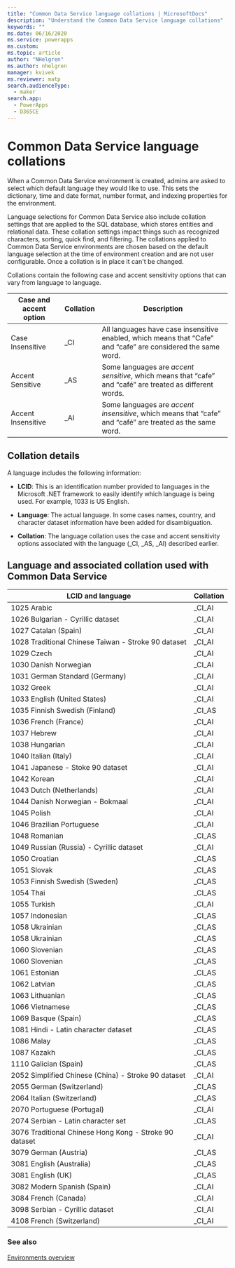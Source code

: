 ```yaml
---
title: "Common Data Service language collations | MicrosoftDocs"
description: "Understand the Common Data Service language collations"
keywords: ""
ms.date: 06/16/2020
ms.service: powerapps
ms.custom: 
ms.topic: article
author: "NHelgren"
ms.author: nhelgren
manager: kvivek
ms.reviewer: matp
search.audienceType: 
  - maker
search.app: 
  - PowerApps
  - D365CE
---
```

# Common Data Service language collations

When a Common Data Service environment is created, admins are asked to select
which default language they would like to use. This sets the dictionary, time and date
format, number format, and indexing properties for the environment.

Language selections for Common Data Service also include collation settings
that are applied to the SQL database, which stores entities and relational data.
These collation settings impact things such as recognized characters, sorting,
quick find, and filtering. The collations applied to Common Data Service
environments are chosen based on the default language selection at the time of environment creation and are not user configurable. Once a collation is in place it can't be changed.

Collations contain the following case and accent sensitivity options that can vary from language to language.

|Case and accent option  |Collation  |Description  |
|---------|---------|---------|
|Case Insensitive     | _CI        | All languages have case insensitive enabled, which means that “Cafe” and “cafe” are considered the same word.        |
|Accent Sensitive     | _AS        |  Some languages are *accent sensitive*, which means that “cafe” and “café” are treated as different words.       |
|Accent Insensitive     | _AI        | Some languages are *accent insensitive*, which means that “cafe” and “café” are treated as the same word.        |


## Collation details
A language includes the following information: 

- **LCID**: This is an identification number provided to languages in the
    Microsoft .NET framework to easily identify which language is being used.
    For example, 1033 is US English.

- **Language**: The actual language. In some cases names, country, and
    character dataset information have been added for disambiguation.

- **Collation**: The language collation uses the case and accent sensitivity options associated with the language (_CI, _AS, _AI) described earlier. 

## Language and associated collation used with Common Data Service

| **LCID and language**                       | **Collation** |
|--------------------------------------------------------|---------------|
| 1025 Arabic                                            | \_CI_AI       |
| 1026 Bulgarian - Cyrillic dataset                      | \_CI_AI       |
| 1027 Catalan (Spain)                                   | \_CI_AI       |
| 1028 Traditional Chinese Taiwan - Stroke 90 dataset    | \_CI_AI       |
| 1029 Czech                                             | \_CI_AI       |
| 1030 Danish Norwegian                                  | \_CI_AI       |
| 1031 German Standard (Germany)                         | \_CI_AI       |
| 1032 Greek                                             | \_CI_AI       |
| 1033 English (United States)                           | \_CI_AI       |
| 1035 Finnish Swedish (Finland)                         | \_CI_AS       |
| 1036 French (France)                                   | \_CI_AI       |
| 1037 Hebrew                                            | \_CI_AI       |
| 1038 Hungarian                                         | \_CI_AI       |
| 1040 Italian (Italy)                                   | \_CI_AI       |
| 1041 Japanese - Stoke 90 dataset                       | \_CI_AI       |
| 1042 Korean                                            | \_CI_AI       |
| 1043 Dutch (Netherlands)                               | \_CI_AI       |
| 1044 Danish Norwegian - Bokmaal                        | \_CI_AI       |
| 1045 Polish                                            | \_CI_AI       |
| 1046 Brazilian Portuguese                              | \_CI_AI       |
| 1048 Romanian                                          | \_CI_AS       |
| 1049 Russian (Russia) - Cyrillic dataset               | \_CI_AI       |
| 1050 Croatian                                          | \_CI_AS       |
| 1051 Slovak                                            | \_CI_AS       |
| 1053 Finnish Swedish (Sweden)                          | \_CI_AS       |
| 1054 Thai                                              | \_CI_AS       |
| 1055 Turkish                                           | \_CI_AI       |
| 1057 Indonesian                                        | \_CI_AS       |
| 1058 Ukrainian                                         | \_CI_AS       |
| 1058 Ukrainian                                         | \_CI_AS       |
| 1060 Slovenian                                         | \_CI_AS       |
| 1060 Slovenian                                         | \_CI_AS       |
| 1061 Estonian                                          | \_CI_AS       |
| 1062 Latvian                                           | \_CI_AS       |
| 1063 Lithuanian                                        | \_CI_AS       |
| 1066 Vietnamese                                        | \_CI_AS       |
| 1069 Basque (Spain)                                    | \_CI_AS       |
| 1081 Hindi - Latin character dataset                   | \_CI_AS       |
| 1086 Malay                                             | \_CI_AS       |
| 1087 Kazakh                                            | \_CI_AS       |
| 1110 Galician (Spain)                                  | \_CI_AS       |
| 2052 Simplified Chinese (China) - Stroke 90 dataset    | \_CI_AI       |
| 2055 German (Switzerland)                              | \_CI_AS       |
| 2064 Italian (Switzerland)                             | \_CI_AS       |
| 2070 Portuguese (Portugal)                             | \_CI_AI       |
| 2074 Serbian - Latin character set                     | \_CI_AS       |
| 3076 Traditional Chinese Hong Kong - Stroke 90 dataset | \_CI_AI       |
| 3079 German (Austria)                                  | \_CI_AS       |
| 3081 English (Australia)                               | \_CI_AS       |
| 3081 English (UK)                                      | \_CI_AS       |
| 3082 Modern Spanish (Spain)                            | \_CI_AI       |
| 3084 French (Canada)                                   | \_CI_AI       |
| 3098 Serbian - Cyrillic dataset                        | \_CI_AI       |
| 4108 French (Switzerland)                              | \_CI_AI       |

### See also
[Environments overview](environments-overview.md)